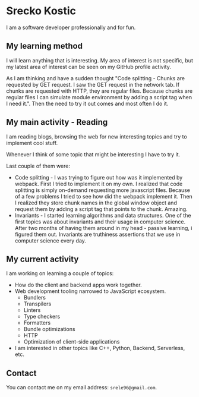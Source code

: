 # Srecko Kostic

I am a software developer professionally and for fun.

## My learning method

I will learn anything that is interesting. My area of interest is not specific, but my latest area of interest can be seen on my GitHub profile activity.

As I am thinking and have a sudden thought "Code splitting - Chunks are requested by GET request. I saw the GET request in the network tab. If chunks are requested with HTTP, they are regular files. Because chunks are regular files I can simulate module environment by adding a script tag when I need it.". Then the need to try it out comes and most often I do it.

## My main activity - Reading

I am reading blogs, browsing the web for new interesting topics and try to implement cool stuff.

Whenever I think of some topic that might be interesting I have to try it.

Last couple of them were:

- Code splitting - I was trying to figure out how was it implemented by webpack. First I tried to implement it on my own. I realized that code splitting is simply on-demand requesting more javascript files. Because of a few problems I tried to see how did the webpack implement it. Then I realized they store chunk names in the global window object and request them by adding a script tag that points to the chunk. Amazing.
- Invariants - I started learning algorithms and data structures. One of the first topics was about invariants and their usage in computer science. After two months of having them around in my head - passive learning, i figured them out. Invariants are truthiness assertions that we use in computer science every day.

## My current activity

I am working on learning a couple of topics:

- How do the client and backend apps work together.
- Web development tooling narrowed to JavaScript ecosystem.
  - Bundlers
  - Transpilers
  - Linters
  - Type checkers
  - Formatters
  - Bundle optimizations
  - HTTP
  - Optimization of client-side applications
- I am interested in other topics like C++, Python, Backend, Serverless, etc.

## Contact

You can contact me on my email address: `srele96@gmail.com`.

<!---
srele96/srele96 is a ✨ special ✨ repository because its `README.md` (this file) appears on your GitHub profile.
You can click the Preview link to take a look at your changes.
--->
